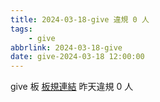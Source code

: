 ```yaml
---
title: 2024-03-18-give 違規 0 人
tags:
    - give
abbrlink: 2024-03-18-give
date: give-2024-03-18 12:00:00
---
```

give 板 [板規連結](https://www.ptt.cc/bbs/give/M.1612495900.A.C32.html)
昨天違規 0 人
